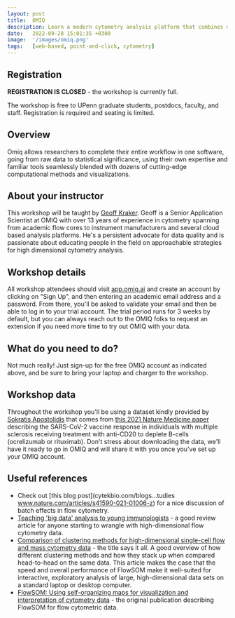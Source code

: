 ```yaml
---
layout: post
title:  OMIQ
description: Learn a modern cytometry analysis platform that combines machine learning and analytical pipelines with classical manual analysis.
date:   2022-09-28 15:01:35 +0300
image:  '/images/omiq.png'
tags:   [web-based, point-and-click, cytometry]
---
```


## Registration

**REGISTRATION IS CLOSED** - the workshop is currently full.

The workshop is free to UPenn graduate students, postdocs, faculty, and staff.  Registration is required and seating is limited.

## Overview

Omiq allows researchers to complete their entire workflow in one software, going from raw data to statistical significance, using their own expertise and familiar tools seamlessly blended with dozens of cutting-edge computational methods and visualizations.

## About your instructor

This workshop will be taught by [Geoff Kraker](https://www.linkedin.com/in/geoff-kraker-6018b830). Geoff is a Senior Application Scientist at OMIQ with over 13 years of experience in cytometry spanning from academic flow cores to instrument manufacturers and several cloud based analysis platforms. He's a persistent advocate for data quality and is passionate about educating people in the field on approachable strategies for high dimensional cytometry analysis.

## Workshop details

All workshop attendees should visit [app.omiq.ai](app.omiq.a) and create an account by clicking on "Sign Up", and then entering an academic email address and a password. From there, you'll be asked to validate your email and then be able to log in to your trial account. The trial period runs for 3 weeks by default, but you can always reach out to the OMIQ folks to request an extension if you need more time to try out OMIQ with your data.

## What do you need to do?

Not much really!  Just sign-up for the free OMIQ account as indicated above, and be sure to bring your laptop and charger to the workshop.

## Workshop data

Throughout the workshop you'll be using a dataset kindly provided by [Sokratis Apostolidis](https://scholar.google.com/citations?user=omj4tIQAAAAJ) that comes from [this 2021 Nature Medicine paper](www.nature.com/articles/s41591-021-01507-2) describing the SARS-CoV-2 vaccine response in individuals with multiple sclerosis receiving treatment with anti-CD20 to deplete B-cells (ocrelizumab or rituximab).  Don't stress about downloading the data, we'll have it ready to go in OMIQ and will share it with you once you've set up your OMIQ account.

## Useful references

* Check out [this blog post](cytekbio.com/blogs...tudies
www.nature.com/articles/s41590-021-01006-z) for a nice discussion of batch effects in flow cytometry.
* [Teaching 'big data' analysis to young immunologists](https://doi.org/10.1038/ni.3250) - a good review article for anyone starting to wrangle with high-dimensional flow cytometry data.
* [Comparison of clustering methods for high-dimensional single-cell flow and mass cytometry data](https://doi.org/10.1002/cyto.a.23030) - the title says it all.  A good overview of how different clustering methods and how they stack up when compared head-to-head on the same data.  This article makes the case that the speed and overall performance of FlowSOM make it well-suited for interactive, exploratory analysis of large, high-dimensional data sets on a standard laptop or desktop computer.
* [FlowSOM: Using self-organizing maps for visualization and interpretation of cytometry data](https://doi.org/10.1002/cyto.a.22625) - the original publication describing FlowSOM for flow cytometric data.
